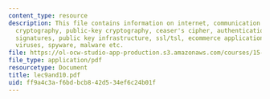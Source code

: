 ```yaml
---
content_type: resource
description: This file contains information on internet, communication security issues,
  cryptography, public-key cryptography, ceaser's cipher, authentication, digital
  signatures, public key infrastructure, ssl/tsl, ecommerce applications, smart cards,
  viruses, spyware, malware etc.
file: https://ol-ocw-studio-app-production.s3.amazonaws.com/courses/15-561-information-technology-essentials-spring-2005/ff9a4c3af6bdbcb842d534ef6c24b01f_lec9and10.pdf
file_type: application/pdf
resourcetype: Document
title: lec9and10.pdf
uid: ff9a4c3a-f6bd-bcb8-42d5-34ef6c24b01f
---
```

